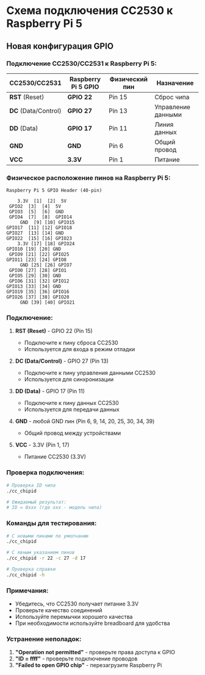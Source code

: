 # Схема подключения CC2530 к Raspberry Pi 5

## Новая конфигурация GPIO

### Подключение CC2530/CC2531 к Raspberry Pi 5:

| CC2530/CC2531 | Raspberry Pi 5 GPIO | Физический пин | Назначение |
|----------------|---------------------|----------------|------------|
| **RST** (Reset) | **GPIO 22** | Pin 15 | Сброс чипа |
| **DC** (Data/Control) | **GPIO 27** | Pin 13 | Управление данными |
| **DD** (Data) | **GPIO 17** | Pin 11 | Линия данных |
| **GND** | **GND** | Pin 6 | Общий провод |
| **VCC** | **3.3V** | Pin 1 | Питание |

### Физическое расположение пинов на Raspberry Pi 5:

```
Raspberry Pi 5 GPIO Header (40-pin)

    3.3V  [1]  [2]  5V
 GPIO2  [3]  [4]  5V
 GPIO3  [5]  [6]  GND
 GPIO4  [7]  [8]  GPIO14
     GND  [9] [10] GPIO15
GPIO17  [11] [12] GPIO18
GPIO27  [13] [14] GND
GPIO22  [15] [16] GPIO23
    3.3V [17] [18] GPIO24
GPIO10 [19] [20] GND
 GPIO9 [21] [22] GPIO25
GPIO11 [23] [24] GPIO8
     GND [25] [26] GPIO7
 GPIO0 [27] [28] GPIO1
 GPIO5 [29] [30] GND
 GPIO6 [31] [32] GPIO12
GPIO13 [33] [34] GND
GPIO19 [35] [36] GPIO16
GPIO26 [37] [38] GPIO20
     GND [39] [40] GPIO21
```

### Подключение:

1. **RST (Reset)** - GPIO 22 (Pin 15)
   - Подключите к пину сброса CC2530
   - Используется для входа в режим отладки

2. **DC (Data/Control)** - GPIO 27 (Pin 13)
   - Подключите к пину управления данными CC2530
   - Используется для синхронизации

3. **DD (Data)** - GPIO 17 (Pin 11)
   - Подключите к пину данных CC2530
   - Используется для передачи данных

4. **GND** - любой GND пин (Pin 6, 9, 14, 20, 25, 30, 34, 39)
   - Общий провод между устройствами

5. **VCC** - 3.3V (Pin 1, 17)
   - Питание CC2530 (3.3V)

### Проверка подключения:

```bash
# Проверка ID чипа
./cc_chipid

# Ожидаемый результат:
# ID = 8xxx (где xxx - модель чипа)
```

### Команды для тестирования:

```bash
# С новыми пинами по умолчанию
./cc_chipid

# С явным указанием пинов
./cc_chipid -r 22 -c 27 -d 17

# Проверка справки
./cc_chipid -h
```

### Примечания:

- Убедитесь, что CC2530 получает питание 3.3V
- Проверьте качество соединений
- Используйте перемычки хорошего качества
- При необходимости используйте breadboard для удобства

### Устранение неполадок:

1. **"Operation not permitted"** - проверьте права доступа к GPIO
2. **"ID = ffff"** - проверьте подключение проводов
3. **"Failed to open GPIO chip"** - перезагрузите Raspberry Pi 